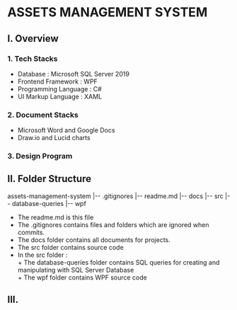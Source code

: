 # ASSETS MANAGEMENT SYSTEM

## I. Overview
### 1. Tech Stacks
- Database : Microsoft SQL Server 2019
- Frontend Framework : WPF 
- Programming Language : C#
- UI Markup Language : XAML
### 2. Document Stacks
- Microsoft Word and Google Docs
- Draw.io and Lucid charts
### 3. Design Program
## II. Folder Structure

   assets-management-system 
                          |-- .gitignores
                          |-- readme.md
                          |-- docs
                          |-- src
                              |-- database-queries
                              |-- wpf


- The readme.md is this file
- The .gitignores contains files and folders which are ignored when commits.
- The docs folder contains all documents for projects.
- The src folder contains source code
- In the src folder :
              <br/>+ The database-queries folder contains SQL queries for creating and manipulating with SQL Server Database
              <br/>+ The wpf folder contains WPF source code
## III. 
